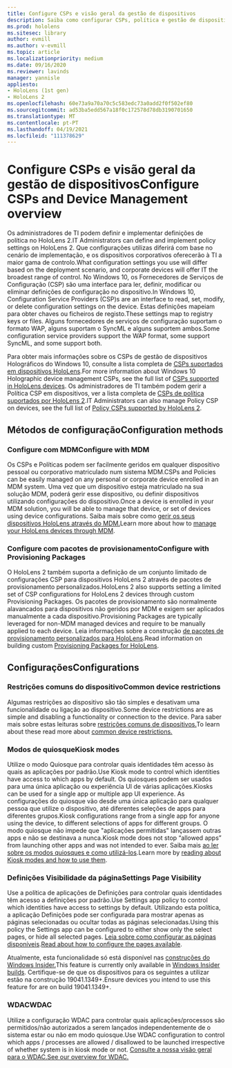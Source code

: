 ```yaml
---
title: Configure CSPs e visão geral da gestão de dispositivos
description: Saiba como configurar CSPs, política e gestão de dispositivos usando a Gestão de Dispositivos Móveis e pacotes de provisionamento.
ms.prod: hololens
ms.sitesec: library
author: evmill
ms.author: v-evmill
ms.topic: article
ms.localizationpriority: medium
ms.date: 09/16/2020
ms.reviewer: lavinds
manager: yannisle
appliesto:
- HoloLens (1st gen)
- HoloLens 2
ms.openlocfilehash: 60e73a9a70a70c5c583edc73a0add2f0f502ef80
ms.sourcegitcommit: ad53ba5edd567a18f0c172578d78db3190701650
ms.translationtype: MT
ms.contentlocale: pt-PT
ms.lasthandoff: 04/19/2021
ms.locfileid: "111378629"
---
```

# <a name="configure-csps-and-device-management-overview"></a><span data-ttu-id="02ef9-103">Configure CSPs e visão geral da gestão de dispositivos</span><span class="sxs-lookup"><span data-stu-id="02ef9-103">Configure CSPs and Device Management overview</span></span>

<span data-ttu-id="02ef9-104">Os administradores de TI podem definir e implementar definições de política no HoloLens 2.</span><span class="sxs-lookup"><span data-stu-id="02ef9-104">IT Administrators can define and implement policy settings on HoloLens 2.</span></span> <span data-ttu-id="02ef9-105">Que configurações utilizas diferirá com base no cenário de implementação, e os dispositivos corporativos oferecerão à TI a maior gama de controlo.</span><span class="sxs-lookup"><span data-stu-id="02ef9-105">What configuration settings you use will differ based on the deployment scenario, and corporate devices will offer IT the broadest range of control.</span></span> <span data-ttu-id="02ef9-106">No Windows 10, os Fornecedores de Serviços de Configuração (CSP) são uma interface para ler, definir, modificar ou eliminar definições de configuração no dispositivo.</span><span class="sxs-lookup"><span data-stu-id="02ef9-106">In Windows 10, Configuration Service Providers (CSP)s are an interface to read, set, modify, or delete configuration settings on the device.</span></span> <span data-ttu-id="02ef9-107">Estas definições mapeiam para obter chaves ou ficheiros de registo.</span><span class="sxs-lookup"><span data-stu-id="02ef9-107">These settings map to registry keys or files.</span></span> <span data-ttu-id="02ef9-108">Alguns fornecedores de serviços de configuração suportam o formato WAP, alguns suportam o SyncML e alguns suportem ambos.</span><span class="sxs-lookup"><span data-stu-id="02ef9-108">Some configuration service providers support the WAP format, some support SyncML, and some support both.</span></span>

<span data-ttu-id="02ef9-109">Para obter mais informações sobre os CSPs de gestão de dispositivos Holográficos do Windows 10, consulte a lista completa de [CSPs suportados em dispositivos HoloLens](https://docs.microsoft.com/windows/client-management/mdm/configuration-service-provider-reference#hololens).</span><span class="sxs-lookup"><span data-stu-id="02ef9-109">For more information about Windows 10 Holographic device management CSPs, see the full list of [CSPs supported in HoloLens devices](https://docs.microsoft.com/windows/client-management/mdm/configuration-service-provider-reference#hololens).</span></span>
<span data-ttu-id="02ef9-110">Os administradores de TI também podem gerir a Política CSP em dispositivos, ver a lista completa de [CSPs de política suportados por HoloLens 2](https://docs.microsoft.com/windows/client-management/mdm/policy-csps-supported-by-hololens2).</span><span class="sxs-lookup"><span data-stu-id="02ef9-110">IT Administrators can also manage Policy CSP on devices, see the full list of [Policy CSPs supported by HoloLens 2](https://docs.microsoft.com/windows/client-management/mdm/policy-csps-supported-by-hololens2).</span></span>

## <a name="configuration-methods"></a><span data-ttu-id="02ef9-111">Métodos de configuração</span><span class="sxs-lookup"><span data-stu-id="02ef9-111">Configuration methods</span></span>

### <a name="configure-with-mdm"></a><span data-ttu-id="02ef9-112">Configure com MDM</span><span class="sxs-lookup"><span data-stu-id="02ef9-112">Configure with MDM</span></span>

<span data-ttu-id="02ef9-113">Os CSPs e Políticas podem ser facilmente geridos em qualquer dispositivo pessoal ou corporativo matriculado num sistema MDM.</span><span class="sxs-lookup"><span data-stu-id="02ef9-113">CSPs and Policies can be easily managed on any personal or corporate device enrolled in an MDM system.</span></span> <span data-ttu-id="02ef9-114">Uma vez que um dispositivo esteja matriculado na sua solução MDM, poderá gerir esse dispositivo, ou definir dispositivos utilizando configurações do dispositivo.</span><span class="sxs-lookup"><span data-stu-id="02ef9-114">Once a device is enrolled in your MDM solution, you will be able to manage that device, or set of devices using device configurations.</span></span> <span data-ttu-id="02ef9-115">Saiba mais sobre como [gerir os seus dispositivos HoloLens através do MDM.](hololens-mdm-configure.md)</span><span class="sxs-lookup"><span data-stu-id="02ef9-115">Learn more about how to [manage your HoloLens devices through MDM](hololens-mdm-configure.md).</span></span>

### <a name="configure-with-provisioning-packages"></a><span data-ttu-id="02ef9-116">Configure com pacotes de provisionamento</span><span class="sxs-lookup"><span data-stu-id="02ef9-116">Configure with Provisioning Packages</span></span>

<span data-ttu-id="02ef9-117">O HoloLens 2 também suporta a definição de um conjunto limitado de configurações CSP para dispositivos HoloLens 2 através de pacotes de provisionamento personalizados.</span><span class="sxs-lookup"><span data-stu-id="02ef9-117">HoloLens 2 also supports setting a limited set of CSP configurations for HoloLens 2 devices through custom Provisioning Packages.</span></span> <span data-ttu-id="02ef9-118">Os pacotes de provisionamento são normalmente alavancados para dispositivos não geridos por MDM e exigem ser aplicados manualmente a cada dispositivo.</span><span class="sxs-lookup"><span data-stu-id="02ef9-118">Provisioning Packages are typically leveraged for non-MDM managed devices and require to be manually applied to each device.</span></span> <span data-ttu-id="02ef9-119">Leia informações sobre a construção [de pacotes de provisionamento personalizados para HoloLens](https://docs.microsoft.com/hololens/hololens-provisioning).</span><span class="sxs-lookup"><span data-stu-id="02ef9-119">Read information on building custom [Provisioning Packages for HoloLens](https://docs.microsoft.com/hololens/hololens-provisioning).</span></span>

## <a name="configurations"></a><span data-ttu-id="02ef9-120">Configurações</span><span class="sxs-lookup"><span data-stu-id="02ef9-120">Configurations</span></span>

### <a name="common-device-restrictions"></a><span data-ttu-id="02ef9-121">Restrições comuns do dispositivo</span><span class="sxs-lookup"><span data-stu-id="02ef9-121">Common device restrictions</span></span>

<span data-ttu-id="02ef9-122">Algumas restrições ao dispositivo são tão simples e desativam uma funcionalidade ou ligação ao dispositivo.</span><span class="sxs-lookup"><span data-stu-id="02ef9-122">Some device restrictions are as simple and disabling a functionality or connection to the device.</span></span> <span data-ttu-id="02ef9-123">Para saber mais sobre estas leituras sobre [restrições comuns de dispositivos.](hololens-common-device-restrictions.md)</span><span class="sxs-lookup"><span data-stu-id="02ef9-123">To learn about these read more about [common device restrictions.](hololens-common-device-restrictions.md)</span></span>

### <a name="kiosk-modes"></a><span data-ttu-id="02ef9-124">Modos de quiosque</span><span class="sxs-lookup"><span data-stu-id="02ef9-124">Kiosk modes</span></span>

<span data-ttu-id="02ef9-125">Utilize o modo Quiosque para controlar quais identidades têm acesso às quais as aplicações por padrão.</span><span class="sxs-lookup"><span data-stu-id="02ef9-125">Use Kiosk mode to control which identities have access to which apps by default.</span></span> <span data-ttu-id="02ef9-126">Os quiosques podem ser usados para uma única aplicação ou experiência UI de várias aplicações.</span><span class="sxs-lookup"><span data-stu-id="02ef9-126">Kiosks can be used for a single app or multiple app UI experience.</span></span> <span data-ttu-id="02ef9-127">As configurações do quiosque vão desde uma única aplicação para qualquer pessoa que utilize o dispositivo, até diferentes seleções de apps para diferentes grupos.</span><span class="sxs-lookup"><span data-stu-id="02ef9-127">Kiosk configurations range from a single app for anyone using the device, to different selections of apps for different groups.</span></span> <span data-ttu-id="02ef9-128">O modo quiosque não impede que "aplicações permitidas" lançassem outras apps e não se destinava a nunca.</span><span class="sxs-lookup"><span data-stu-id="02ef9-128">Kiosk mode does not stop “allowed apps” from launching other apps and was not intended to ever.</span></span> <span data-ttu-id="02ef9-129">Saiba mais [ao ler sobre os modos quiosques e como utilizá-los](hololens-kiosk.md).</span><span class="sxs-lookup"><span data-stu-id="02ef9-129">Learn more by [reading about Kiosk modes and how to use them](hololens-kiosk.md).</span></span>

### <a name="settings-page-visibility"></a><span data-ttu-id="02ef9-130">Definições Visibilidade da página</span><span class="sxs-lookup"><span data-stu-id="02ef9-130">Settings Page Visibility</span></span>

<span data-ttu-id="02ef9-131">Use a política de aplicações de Definições para controlar quais identidades têm acesso a definições por padrão.</span><span class="sxs-lookup"><span data-stu-id="02ef9-131">Use Settings app policy to control which identities have access to settings by default.</span></span> <span data-ttu-id="02ef9-132">Utilizando esta política, a aplicação Definições pode ser configurada para mostrar apenas as páginas selecionadas ou ocultar todas as páginas selecionadas.</span><span class="sxs-lookup"><span data-stu-id="02ef9-132">Using this policy the Settings app can be configured to either show only the select pages, or hide all selected pages.</span></span> <span data-ttu-id="02ef9-133">[Leia sobre como configurar as páginas disponíveis](settings-uri-list.md).</span><span class="sxs-lookup"><span data-stu-id="02ef9-133">[Read about how to configure the pages available](settings-uri-list.md).</span></span>

<span data-ttu-id="02ef9-134">Atualmente, esta funcionalidade só está disponível nas [construções do Windows Insider.](hololens-insider.md)</span><span class="sxs-lookup"><span data-stu-id="02ef9-134">This feature is currently only available in [Windows Insider builds](hololens-insider.md).</span></span> <span data-ttu-id="02ef9-135">Certifique-se de que os dispositivos para os seguintes a utilizar estão na construção 19041.1349+.</span><span class="sxs-lookup"><span data-stu-id="02ef9-135">Ensure devices you intend to use this feature for are on build 19041.1349+.</span></span>

### <a name="wdac"></a><span data-ttu-id="02ef9-136">WDAC</span><span class="sxs-lookup"><span data-stu-id="02ef9-136">WDAC</span></span>

<span data-ttu-id="02ef9-137">Utilize a configuração WDAC para controlar quais aplicações/processos são permitidos/não autorizados a serem lançados independentemente de o sistema estar ou não em modo quiosque.</span><span class="sxs-lookup"><span data-stu-id="02ef9-137">Use WDAC configuration to control which apps / processes are allowed / disallowed to be launched irrespective of whether system is in kiosk mode or not.</span></span>
[<span data-ttu-id="02ef9-138">Consulte a nossa visão geral para o WDAC.</span><span class="sxs-lookup"><span data-stu-id="02ef9-138">See our overview for WDAC.</span></span>](windows-defender-application-control-wdac.md)

